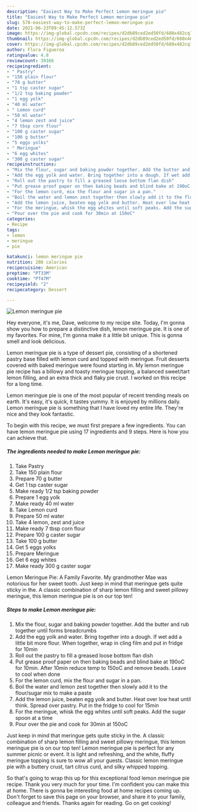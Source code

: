 ```yaml
---
description: "Easiest Way to Make Perfect Lemon meringue pie"
title: "Easiest Way to Make Perfect Lemon meringue pie"
slug: 578-easiest-way-to-make-perfect-lemon-meringue-pie
date: 2021-06-23T09:45:12.573Z
image: https://img-global.cpcdn.com/recipes/d2db89ced2ed50fd/680x482cq70/lemon-meringue-pie-recipe-main-photo.jpg
thumbnail: https://img-global.cpcdn.com/recipes/d2db89ced2ed50fd/680x482cq70/lemon-meringue-pie-recipe-main-photo.jpg
cover: https://img-global.cpcdn.com/recipes/d2db89ced2ed50fd/680x482cq70/lemon-meringue-pie-recipe-main-photo.jpg
author: Flora Figueroa
ratingvalue: 4.8
reviewcount: 39166
recipeingredient:
- " Pastry"
- "150 plain flour"
- "70 g butter"
- "1 tsp caster sugar"
- "1/2 tsp baking powder"
- "1 egg yolk"
- "40 ml water"
- " Lemon curd"
- "50 ml water"
- "4 lemon zest and juice"
- "7 tbsp corn flour"
- "100 g caster sugar"
- "100 g butter"
- "5 eggs yolks"
- " Meringue"
- "6 egg whites"
- "300 g caster sugar"
recipeinstructions:
- "Mix the flour, sugar and baking powder together. Add the butter and rub together until forms breadcrumbs"
- "Add the egg yolk and water. Bring together into a dough. If wet add a little bit more flour. When together, wrap in cling film and put in fridge for 10min"
- "Roll out the pastry to fill a greased loose bottom flan dish"
- "Put grease proof paper on then baking beads and blind bake at 190oC for 10min. After 10min reduce temp to 150oC and remove beads. Leave to cool when done"
- "For the lemon curd, mix the flour and sugar in a pan."
- "Boil the water and lemon zest together then slowly add it to the flour/sugar mix to make a paste"
- "Add the lemon juice, beaten egg yolk and butter. Heat over low heat until think. Spread over pastry. Put in the fridge to cool for 15min"
- "For the meringue, whisk the egg whites until soft peaks. Add the sugar spoon at a time"
- "Pour over the pie and cook for 30min at 150oC"
categories:
- Recipe
tags:
- lemon
- meringue
- pie

katakunci: lemon meringue pie 
nutrition: 208 calories
recipecuisine: American
preptime: "PT33M"
cooktime: "PT47M"
recipeyield: "2"
recipecategory: Dessert

---
```



![Lemon meringue pie](https://img-global.cpcdn.com/recipes/d2db89ced2ed50fd/680x482cq70/lemon-meringue-pie-recipe-main-photo.jpg)

Hey everyone, it's me, Dave, welcome to my recipe site. Today, I'm gonna show you how to prepare a distinctive dish, lemon meringue pie. It is one of my favorites. For mine, I'm gonna make it a little bit unique. This is gonna smell and look delicious.

Lemon meringue pie is a type of dessert pie, consisting of a shortened pastry base filled with lemon curd and topped with meringue. Fruit desserts covered with baked meringue were found starting in. My lemon meringue pie recipe has a billowy and toasty meringue topping, a balanced sweet/tart lemon filling, and an extra thick and flaky pie crust. I worked on this recipe for a long time.

Lemon meringue pie is one of the most popular of recent trending meals on earth. It's easy, it's quick, it tastes yummy. It is enjoyed by millions daily. Lemon meringue pie is something that I have loved my entire life. They're nice and they look fantastic.


To begin with this recipe, we must first prepare a few ingredients. You can have lemon meringue pie using 17 ingredients and 9 steps. Here is how you can achieve that.

<!--inarticleads1-->

##### The ingredients needed to make Lemon meringue pie:

1. Take  Pastry
1. Take 150 plain flour
1. Prepare 70 g butter
1. Get 1 tsp caster sugar
1. Make ready 1/2 tsp baking powder
1. Prepare 1 egg yolk
1. Make ready 40 ml water
1. Take  Lemon curd
1. Prepare 50 ml water
1. Take 4 lemon, zest and juice
1. Make ready 7 tbsp corn flour
1. Prepare 100 g caster sugar
1. Take 100 g butter
1. Get 5 eggs yolks
1. Prepare  Meringue
1. Get 6 egg whites
1. Make ready 300 g caster sugar


Lemon Meringue Pie: A Family Favorite. My grandmother Mae was notorious for her sweet tooth. Just keep in mind that meringue gets quite sticky in the. A classic combination of sharp lemon filling and sweet pillowy meringue, this lemon meringue pie is on our top ten! 

<!--inarticleads2-->

##### Steps to make Lemon meringue pie:

1. Mix the flour, sugar and baking powder together. Add the butter and rub together until forms breadcrumbs
1. Add the egg yolk and water. Bring together into a dough. If wet add a little bit more flour. When together, wrap in cling film and put in fridge for 10min
1. Roll out the pastry to fill a greased loose bottom flan dish
1. Put grease proof paper on then baking beads and blind bake at 190oC for 10min. After 10min reduce temp to 150oC and remove beads. Leave to cool when done
1. For the lemon curd, mix the flour and sugar in a pan.
1. Boil the water and lemon zest together then slowly add it to the flour/sugar mix to make a paste
1. Add the lemon juice, beaten egg yolk and butter. Heat over low heat until think. Spread over pastry. Put in the fridge to cool for 15min
1. For the meringue, whisk the egg whites until soft peaks. Add the sugar spoon at a time
1. Pour over the pie and cook for 30min at 150oC


Just keep in mind that meringue gets quite sticky in the. A classic combination of sharp lemon filling and sweet pillowy meringue, this lemon meringue pie is on our top ten! Lemon meringue pie is perfect for any summer picnic or event. It is light and refreshing, and the white, fluffy meringue topping is sure to wow all your guests. Classic lemon meringue pie with a buttery crust, tart citrus curd, and silky whipped topping. 

So that's going to wrap this up for this exceptional food lemon meringue pie recipe. Thank you very much for your time. I'm confident you can make this at home. There is gonna be interesting food at home recipes coming up. Don't forget to save this page on your browser, and share it to your family, colleague and friends. Thanks again for reading. Go on get cooking!
